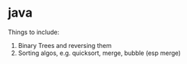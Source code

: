 java
====

Things to include: 

1. Binary Trees and reversing them 
2. Sorting algos, e.g. quicksort, merge, bubble (esp merge) 

